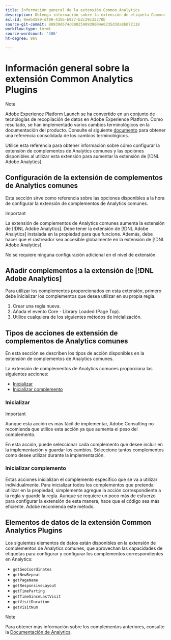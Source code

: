 ```yaml
---
title: Información general de la extensión Common Analytics
description: Obtenga información sobre la extensión de etiqueta Common Analytics en Adobe Experience Platform.
exl-id: 9eeb4589-df90-4356-b927-b2c29c32370b
source-git-commit: 88939d674c0002590939004e0235d3da8b072118
workflow-type: tm+mt
source-wordcount: '406'
ht-degree: 86%

---
```


# Información general sobre la extensión Common Analytics Plugins

>[!NOTE]
>
>Adobe Experience Platform Launch se ha convertido en un conjunto de tecnologías de recopilación de datos en Adobe Experience Platform. Como resultado, se han implementado varios cambios terminológicos en la documentación del producto. Consulte el siguiente [documento](../../../term-updates.md) para obtener una referencia consolidada de los cambios terminológicos.

Utilice esta referencia para obtener información sobre cómo configurar la extensión de complementos de Analytics comunes y las opciones disponibles al utilizar esta extensión para aumentar la extensión de [!DNL Adobe Analytics].

## Configuración de la extensión de complementos de Analytics comunes

Esta sección sirve como referencia sobre las opciones disponibles a la hora de configurar la extensión de complementos de Analytics comunes.

>[!IMPORTANT]
>
>La extensión de complementos de Analytics comunes aumenta la extensión de [!DNL Adobe Analytics]. Debe tener la extensión de [!DNL Adobe Analytics] instalada en la propiedad para que funcione. Además, debe hacer que el rastreador sea accesible globalmente en la extensión de [!DNL Adobe Analytics].

No se requiere ninguna configuración adicional en el nivel de extensión.

## Añadir complementos a la extensión de [!DNL Adobe Analytics]

Para utilizar los complementos proporcionados en esta extensión, primero debe inicializar los complementos que desea utilizar en su propia regla.

1. Crear una regla nueva.
1. Añada el evento Core - Library Loaded (Page Top).
1. Utilice cualquiera de los siguientes métodos de inicialización.

## Tipos de acciones de extensión de complementos de Analytics comunes

En esta sección se describen los tipos de acción disponibles en la extensión de complementos de Analytics comunes.

La extensión de complementos de Analytics comunes proporciona las siguientes acciones:

* [Inicializar](#initialize)
* [Inicializar complemento](#initialize-plugin)

### Inicializar

>[!IMPORTANT]
>
>Aunque esta acción es más fácil de implementar, Adobe Consulting no recomienda que utilice esta acción ya que aumenta el peso del complemento.

En esta acción, puede seleccionar cada complemento que desee incluir en la implementación y guardar los cambios. Seleccione tantos complementos como desee utilizar durante la implementación.

### Inicializar complemento

Estas acciones inicializan el complemento específico que se va a utilizar individualmente. Para inicializar todos los complementos que pretenda utilizar en la propiedad, simplemente agregue la acción correspondiente a la regla y guarde la regla. Aunque se requiere un poco más de esfuerzo para configurar la extensión de esta manera, hace que el código sea más eficiente. Adobe recomienda este método.

## Elementos de datos de la extensión Common Analytics Plugins

Los siguientes elementos de datos están disponibles en la extensión de complementos de Analytics comunes, que aprovechan las capacidades de etiquetas para configurar y configurar los complementos correspondientes en Analytics:

* `getGeoCoordinates`
* `getNewRepeat`
* `getPageName`
* `getResponsiveLayout`
* `getTimeParting`
* `getTimeSinceLastVisit`
* `getVisitDuration`
* `getVisitNum`

>[!NOTE]
>
>Para obtener más información sobre los complementos anteriores, consulte la [Documentación de Analytics](https://experienceleague.adobe.com/docs/analytics/implementation/vars/plugins/impl-plugins.html?lang=es).

